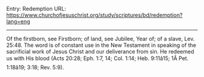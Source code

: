 Entry: Redemption
URL: https://www.churchofjesuschrist.org/study/scriptures/bd/redemption?lang=eng

---

Of the firstborn, see Firstborn; of land, see Jubilee, Year of; of a slave, Lev. 25:48. The word is of constant use in the New Testament in speaking of the sacrificial work of Jesus Christ and our deliverance from sin. He redeemed us with His blood (Acts 20:28; Eph. 1:7, 14; Col. 1:14; Heb. 9:11â15; 1Â Pet. 1:18â19; 3:18; Rev. 5:9).
